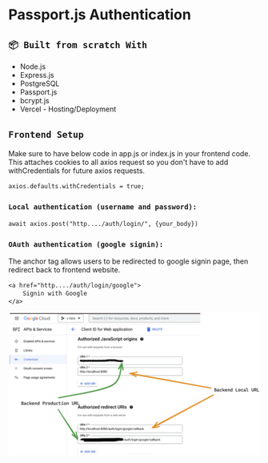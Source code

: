 # Passport.js Authentication

## `📦 Built from scratch With`

- Node.js
- Express.js
- PostgreSQL
- Passport.js
- bcrypt.js
- Vercel - Hosting/Deployment

## `Frontend Setup`

Make sure to have below code in app.js or index.js in your frontend code. This attaches cookies to all axios request so you don't have to add withCredentials for future axios requests.

```
axios.defaults.withCredentials = true;
```

### `Local authentication (username and password):`

```
await axios.post("http..../auth/login/", {your_body})
```

### `OAuth authentication (google signin):`

The anchor tag allows users to be redirected to google signin page, then redirect back to frontend website.

```
<a href="http..../auth/login/google">
    Signin with Google
</a>
```

<img alt="Demo" width="600" src="./GoogleOauthSetup.png" />

